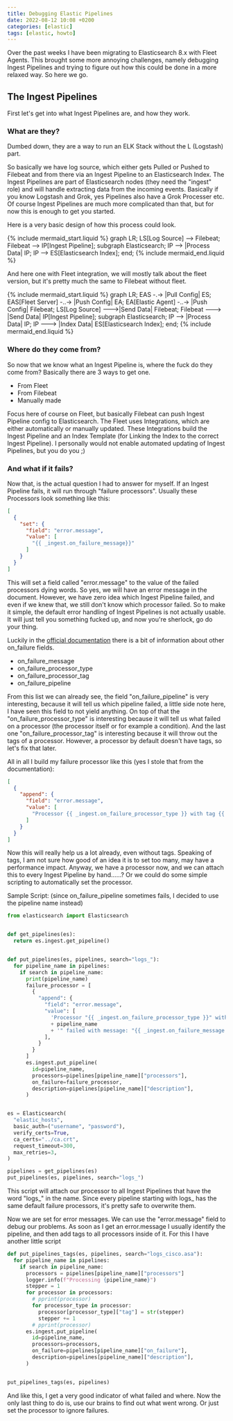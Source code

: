 ```yaml
---
title: Debugging Elastic Pipelines
date: 2022-08-12 10:08 +0200
categories: [elastic]
tags: [elastic, howto]
---
```


Over the past weeks I have been migrating to Elasticsearch 8.x with Fleet Agents.
This brought some more annoying challenges, namely debugging Ingest Pipelines and trying to figure out how this could be
done in a more relaxed way.
So here we go.

## The Ingest Pipelines

First let's get into what Ingest Pipelines are, and how they work.

### What are they?

Dumbed down, they are a way to run an ELK Stack without the L (Logstash) part.

So basically we have log source, which either gets Pulled or Pushed to Filebeat and from there via an Ingest Pipeline to
an Elasticsearch Index.
The Ingest Pipelines are part of Elasticsearch nodes (they need the "ingest" role) and will handle extracting data from
the incoming events.
Basically if you know Logstash and Grok, yes Pipelines also have a Grok Processer etc.
Of course Ingest Pipelines are much more complicated than that, but for now this is enough to get you started.

Here is a very basic design of how this process could look.

{% include mermaid_start.liquid %}
graph LR;
LS[Log Source] --> Filebeat;
Filebeat --> IP[Ingest Pipeline];
subgraph Elasticsearch;
IP --> |Process Data| IP;
IP --> ES[Elasticsearch Index];
end;
{% include mermaid_end.liquid %}

And here one with Fleet integration, we will mostly talk about the fleet version, but it's pretty much the same to
Filebeat without fleet.

{% include mermaid_start.liquid %}
graph LR;
EAS -.-> |Pull Config| ES;
EAS[Fleet Server] -..-> |Push Config| EA;
EA[Elastic Agent] -..-> |Push Config| Filebeat;
LS[Log Source] --->|Send Data| Filebeat;
Filebeat ---> |Send Data| IP[Ingest Pipeline];
subgraph Elasticsearch;
IP --> |Process Data| IP;
IP ---> |Index Data| ES[Elasticsearch Index];
end;
{% include mermaid_end.liquid %}

### Where do they come from?

So now that we know what an Ingest Pipeline is, where the fuck do they come from?
Basically there are 3 ways to get one.

- From Fleet
- From Filebeat
- Manually made

Focus here of course on Fleet, but basically Filebeat can push Ingest Pipeline config to Elasticsearch.
The Fleet uses Integrations, which are either automatically or manually updated.
These Integrations build the Ingest Pipeline and an Index Template
(for Linking the Index to the correct Ingest Pipeline).
I personally would not enable automated updating of Ingest Pipelines, but you do you ;)

### And what if it fails?

Now that, is the actual question I had to answer for myself.
If an Ingest Pipeline fails, it will run through "failure processors".
Usually these Processors look something like this:

```json
[
  {
    "set": {
      "field": "error.message",
      "value": [
        "{{ _ingest.on_failure_message}}"
      ]
    }
  }
]
```

This will set a field called "error.message" to the value of the failed processors dying words.
So yes, we will have an error message in the document.
However, we have zero idea which Ingest Pipeline failed, and even if we knew that, we still don't know which processor
failed.
So to make it simple, the default error handling of Ingest Pipelines is not actually usable.
It will just tell you something fucked up, and now you're sherlock, go do your thing.

Luckily in
the [official documentation](https://www.elastic.co/guide/en/elasticsearch/reference/current/ingest.html#handling-pipeline-failures)
there is a bit of information about other on_failure fields.

- on_failure_message
- on_failure_processor_type
- on_failure_processor_tag
- on_failure_pipeline

From this list we can already see, the field "on_failure_pipeline" is very interesting, because it will tell us which
pipeline failed, a little side note here, I have seen this field to not yield anything.
On top of that the "on_failure_processor_type" is interesting because it will tell us what failed on a processor (the
processor itself or for example a condition).
And the last one "on_failure_processor_tag" is interesting because it will throw out the tags of a processor.
However, a processor by default doesn't have tags, so let's fix that later.

All in all I build my failure processor like this (yes I stole that from the documentation):

```json
[
  {
    "append": {
      "field": "error.message",
      "value": [
        "Processor {{ _ingest.on_failure_processor_type }} with tag {{ _ingest.on_failure_processor_tag }} in pipeline {{ _ingest.on_failure_pipeline }} failed with message: {{ _ingest.on_failure_message }}"
      ]
    }
  }
]
```

Now this will really help us a lot already, even without tags.
Speaking of tags, I am not sure how good of an idea it is to set too many, may have a performance impact.
Anyway, we have a processor now, and we can attach this to every Ingest Pipeline by hand......?
Or we could do some simple scripting to automatically set the processor.

Sample Script:
(since on_failure_pipeline sometimes fails, I decided to use the pipeline name instead)

````python
from elasticsearch import Elasticsearch


def get_pipelines(es):
  return es.ingest.get_pipeline()


def put_pipelines(es, pipelines, search="logs_"):
  for pipeline_name in pipelines:
    if search in pipeline_name:
      print(pipeline_name)
      failure_processor = [
        {
          "append": {
            "field": "error.message",
            "value": [
              'Processor "{{ _ingest.on_failure_processor_type }}" with tag "{{ _ingest.on_failure_processor_tag }}" in pipeline "'
              + pipeline_name
              + '" failed with message: "{{ _ingest.on_failure_message }}"'
            ],
          }
        }
      ]
      es.ingest.put_pipeline(
        id=pipeline_name,
        processors=pipelines[pipeline_name]["processors"],
        on_failure=failure_processor,
        description=pipelines[pipeline_name]["description"],
      )


es = Elasticsearch(
  "elastic_hosts",
  basic_auth=("username", "password"),
  verify_certs=True,
  ca_certs="../ca.crt",
  request_timeout=300,
  max_retries=3,
)

pipelines = get_pipelines(es)
put_pipelines(es, pipelines, search="logs_")
````

This script will attach our processor to all Ingest Pipelines that have the word "logs_" in the name.
Since every pipeline starting with logs_ has the same default failure processors, it's pretty safe to overwrite them.

Now we are set for error messages.
We can use the "error.message" field to debug our problems.
As soon as I get an error.message I usually identify the pipeline, and then add tags to all processors inside of it.
For this I have another little script

```python
def put_pipelines_tags(es, pipelines, search="logs_cisco.asa"):
  for pipeline_name in pipelines:
    if search in pipeline_name:
      processors = pipelines[pipeline_name]["processors"]
      logger.info(f"Processing {pipeline_name}")
      stepper = 1
      for processor in processors:
        # pprint(processor)
        for processor_type in processor:
          processor[processor_type]["tag"] = str(stepper)
          stepper += 1
        # pprint(processor)
      es.ingest.put_pipeline(
        id=pipeline_name,
        processors=processors,
        on_failure=pipelines[pipeline_name]["on_failure"],
        description=pipelines[pipeline_name]["description"],
      )


put_pipelines_tags(es, pipelines)
```

And like this, I get a very good indicator of what failed and where.
Now the only last thing to do is, use our brains to find out what went wrong.
Or just set the processor to ignore failures.
